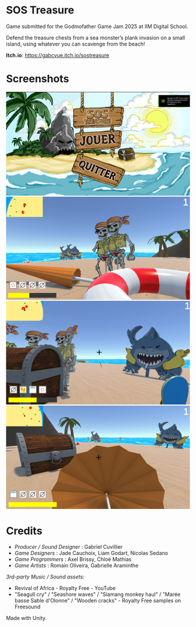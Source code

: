 # SOS Treasure 

Game submitted for the Godmofather Game Jam 2025 at IIM Digital School.

Defend the treasure chests from a sea monster’s plank invasion on a small island, using whatever you can scavenge from the beach!

__Itch.io__: https://gabcvue.itch.io/sostreasure

# Screenshots

![C4.png](screenshots/C4.png)
![C1.png](screenshots/C1.png)
![C2.png](screenshots/C2.png)
![C3.png](screenshots/C3.png)

# Credits

- _Producer / Sound Designer_ : Gabriel Cuvillier
- _Game Designers_ : Jade Cauchoix, Liam Godart, Nicolas Sedano
- _Game Programmers_ : Axel Brissy, Chloé Mathias
- _Game Artists_ : Romain Oliveira, Gabrielle Araminthe

_3rd-party Music / Sound assets_: 

- Revival of Africa - Royalty Free - YouTube
- "Seagull cry" / "Seashore waves" / "Siamang monkey haul" / "Marée basse Sable d'Olonne" /  "Wooden cracks" - Royalty Free samples on Freesound

Made with Unity.